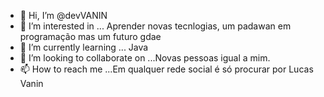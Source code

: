 - 👋 Hi, I’m @devVANIN
- 👀 I’m interested in ... Aprender novas tecnlogias, um padawan em programação mas um futuro gdae  
- 🌱 I’m currently learning ...     Java  
- 💞️ I’m looking to collaborate on ...Novas pessoas igual a mim.
- 📫 How to reach me ...Em qualquer rede social é só procurar por Lucas Vanin

<!---
devVANIN/devVANIN is a ✨ special ✨ repository because its `README.md` (this file) appears on your GitHub profile.
You can click the Preview link to take a look at your changes.
--->
